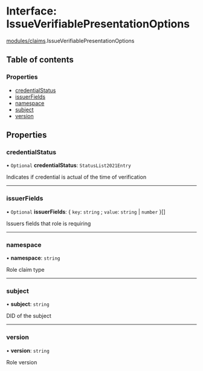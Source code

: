 # Interface: IssueVerifiablePresentationOptions

[modules/claims](../modules/modules_claims.md).IssueVerifiablePresentationOptions

## Table of contents

### Properties

- [credentialStatus](modules_claims.IssueVerifiablePresentationOptions.md#credentialstatus)
- [issuerFields](modules_claims.IssueVerifiablePresentationOptions.md#issuerfields)
- [namespace](modules_claims.IssueVerifiablePresentationOptions.md#namespace)
- [subject](modules_claims.IssueVerifiablePresentationOptions.md#subject)
- [version](modules_claims.IssueVerifiablePresentationOptions.md#version)

## Properties

### credentialStatus

• `Optional` **credentialStatus**: `StatusList2021Entry`

Indicates if credential is actual of the time of verification

___

### issuerFields

• `Optional` **issuerFields**: { `key`: `string` ; `value`: `string` \| `number`  }[]

Issuers fields that role is requiring

___

### namespace

• **namespace**: `string`

Role claim type

___

### subject

• **subject**: `string`

DID of the subject

___

### version

• **version**: `string`

Role version
